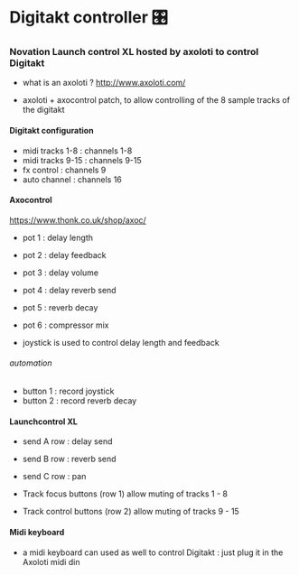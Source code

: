 # Digitakt controller :control_knobs:

### Novation Launch control XL hosted by axoloti to control Digitakt

* what is an axoloti ? http://www.axoloti.com/

* axoloti + axocontrol patch, to allow controlling of the 8 sample tracks of the digitakt

#### Digitakt configuration

* midi tracks 1-8 : channels 1-8 
* midi tracks 9-15 : channels 9-15
* fx control : channels 9
* auto channel : channels 16 


#### Axocontrol

https://www.thonk.co.uk/shop/axoc/

* pot 1 : delay length
* pot 2 : delay feedback
* pot 3 : delay volume
* pot 4 : delay reverb send
* pot 5 : reverb decay
* pot 6 : compressor mix

* joystick is used to control delay length and feedback

###### automation

* button 1 : record joystick
* button 2 : record reverb decay


#### Launchcontrol XL

* send A row : delay send

* send B row : reverb send

* send C row : pan


* Track focus buttons (row 1) allow muting of tracks 1 - 8

* Track control buttons (row 2) allow muting of tracks 9 - 15


#### Midi keyboard

* a midi keyboard can used as well to control Digitakt : just plug it in the Axoloti midi din

